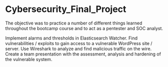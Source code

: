# Cybersecurity_Final_Project
 The objective was to practice a number of different things learned throughout the bootcamp course and to act as a pentester and SOC analyst.

Implement alarms and thresholds in Elasticsearch Watcher.
Find vulnerabilities / exploits to gain access to a vulnerable WordPress site / server.
Use Wireshark to analyze and find malicious traffic on the wire.
Create a team presentation with the assessment, analysis and hardening of the vulnerable system.
